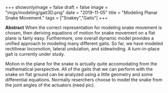 +++
showonlyimage = false
draft = false
image = "imgs/modeling/gait3D.png"
date  = "2019-11-05"
title = "Modeling Planar Snake Movement."
tags  = ["Snakey","Gaits"]
+++

**Abstract** When the correct representation for modeling snake movement
is chosen, then deriving equations of motion for snake movement on a flat
plane is fairly easy.  Furthermore, one overall dynamic model provides a
unified approach to modeling many different gaits.  So far, we have
modeled rectilinear locomotion, lateral undulation, and sidewinding.
A turn-in-place gait is currently under study.
<!--more-->


Motion in the plane for the snake is actually quite accomodating from the
mathematical perspective.  All of the gaits that we can perform with the
snake on flat ground can be analyzed using a little geometry and some
differential equations.  Normally reserchers choose to model the snake
from the joint angles of the actuators (need pic).

